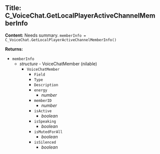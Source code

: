 ## Title: C_VoiceChat.GetLocalPlayerActiveChannelMemberInfo

**Content:**
Needs summary.
`memberInfo = C_VoiceChat.GetLocalPlayerActiveChannelMemberInfo()`

**Returns:**
- `memberInfo`
  - *structure* - VoiceChatMember (nilable)
    - `VoiceChatMember`
      - `Field`
      - `Type`
      - `Description`
      - `energy`
        - *number*
      - `memberID`
        - *number*
      - `isActive`
        - *boolean*
      - `isSpeaking`
        - *boolean*
      - `isMutedForAll`
        - *boolean*
      - `isSilenced`
        - *boolean*